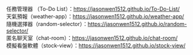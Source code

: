 任務管理器 （To-Do List）：https://jasonwen1512.github.io/To-Do-List/ <br>
天氣預報（weather-app）：https://jasonwen1512.github.io/weather-app/ <br>
隨機選擇器（random-selector）：https://jasonwen1512.github.io/random-selector/ <br>
匿名聊天室（chat-room）：https://jasonwen1512.github.io/chat-room/ <br>
模擬看盤軟體（stock-view）：https://jasonwen1512.github.io/stock-view/ <br>
